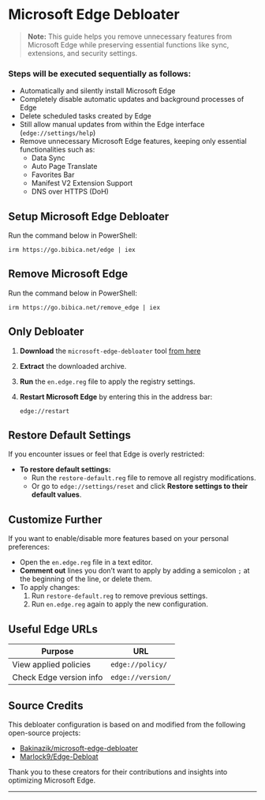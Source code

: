 # Microsoft Edge Debloater

> **Note:** This guide helps you remove unnecessary features from Microsoft Edge while preserving essential functions like sync, extensions, and security settings.

### Steps will be executed sequentially as follows:
- Automatically and silently install Microsoft Edge
- Completely disable automatic updates and background processes of Edge
- Delete scheduled tasks created by Edge
- Still allow manual updates from within the Edge interface (`edge://settings/help`)
- Remove unnecessary Microsoft Edge features, keeping only essential functionalities such as:  
   - Data Sync
   - Auto Page Translate
   - Favorites Bar
   - Manifest V2 Extension Support
   - DNS over HTTPS (DoH)
 
## Setup Microsoft Edge Debloater
Run the command below in PowerShell:
```
irm https://go.bibica.net/edge | iex
```
## Remove Microsoft Edge
Run the command below in PowerShell:
```
irm https://go.bibica.net/remove_edge | iex
```

## Only Debloater

1. **Download** the `microsoft-edge-debloater` tool [from here](https://github.com/bibicadotnet/microsoft-edge-debloater/archive/refs/heads/main.zip)
2. **Extract** the downloaded archive.
3. **Run** the `en.edge.reg` file to apply the registry settings.
4. **Restart Microsoft Edge** by entering this in the address bar:

   ```
   edge://restart
   ```

## Restore Default Settings

If you encounter issues or feel that Edge is overly restricted:

- **To restore default settings:**
  - Run the `restore-default.reg` file to remove all registry modifications.
  - Or go to `edge://settings/reset` and click **Restore settings to their default values**.

## Customize Further

If you want to enable/disable more features based on your personal preferences:

- Open the `en.edge.reg` file in a text editor.
- **Comment out** lines you don’t want to apply by adding a semicolon `;` at the beginning of the line, or delete them.
- To apply changes:
  1. Run `restore-default.reg` to remove previous settings.
  2. Run `en.edge.reg` again to apply the new configuration.

## Useful Edge URLs

| Purpose | URL |
|--------|-----|
| View applied policies | `edge://policy/` |
| Check Edge version info | `edge://version/` |

## Source Credits

This debloater configuration is based on and modified from the following open-source projects:

- [Bakinazik/microsoft-edge-debloater](https://github.com/bakinazik/edgedebloater)
- [Marlock9/Edge-Debloat](https://github.com/marlock9/edge-debloat)

Thank you to these creators for their contributions and insights into optimizing Microsoft Edge.

---
